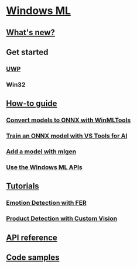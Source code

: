 # [Windows ML](index.md)
## [What's new?](whats-new.md)
## Get started
### [UWP](get-started.md)
### Win32
## [How-to guide](how-to.md)
### [Convert models to ONNX with WinMLTools](winmltools.md)
### [Train an ONNX model with VS Tools for AI](train-ai-model.md)
### [Add a model with mlgen](mlgen.md)
### [Use the Windows ML APIs](winml-api.md)
## [Tutorials](tutorials.md)
### [Emotion Detection with FER](https://docs.microsoft.com/labs/insiderdevtour2018/machinelearning/index?ocid=idt_labs_cta_web2lab_machinelearning&tutorial-step=2)
### [Product Detection with Custom Vision](https://docs.microsoft.com/labs/insiderdevtour2018/machinelearning/index?ocid=idt_labs_cta_web2lab_machinelearning&tutorial-step=4)
## [API reference](https://docs.microsoft.com/uwp/api/windows.ai.machinelearning.preview)
## [Code samples](https://github.com/Microsoft/Windows-Machine-Learning)